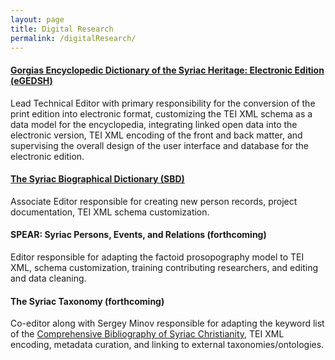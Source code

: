 ```yaml
---
layout: page
title: Digital Research
permalink: /digitalResearch/
---
```


#### [Gorgias Encyclopedic Dictionary of the Syriac Heritage: Electronic Edition (eGEDSH)](https://gedsh.bethmardutho.org/)  
Lead Technical Editor with primary responsibility for the conversion of the print edition into electronic format, 
customizing the TEI XML schema as a data model for the encyclopedia, integrating linked open data into the electronic version, 
TEI XML encoding of the front and back matter, and supervising the overall design of the user interface and database for the electronic edition.  
  

#### [The Syriac Biographical Dictionary (SBD)](http://syriaca.org/persons)  
Associate Editor responsible for creating new person records, project documentation, TEI XML schema customization.  
  
  
#### SPEAR: Syriac Persons, Events, and Relations (forthcoming)  
Editor responsible for adapting the factoid prosopography model to TEI XML, schema customization, training contributing researchers, and editing and data cleaning.


#### The Syriac Taxonomy (forthcoming)  
Co-editor along with Sergey Minov responsible for adapting the keyword list of the [Comprehensive Bibliography of Syriac Christianity](http://www.csc.org.il/db/browse.aspx?db=SB&sT=keywords), 
TEI XML encoding, metadata curation, and linking to external taxonomies/ontologies. 


[jekyll-organization]: https://github.com/jekyll
